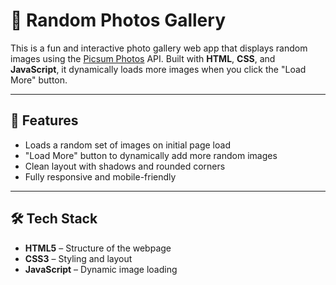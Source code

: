 # 📸 Random Photos Gallery

This is a fun and interactive photo gallery web app that displays random images using the [Picsum Photos](https://picsum.photos/) API. Built with **HTML**, **CSS**, and **JavaScript**, it dynamically loads more images when you click the "Load More" button.

---

## 🧠 Features

- Loads a random set of images on initial page load
- "Load More" button to dynamically add more random images
- Clean layout with shadows and rounded corners
- Fully responsive and mobile-friendly

---

## 🛠️ Tech Stack

- **HTML5** – Structure of the webpage
- **CSS3** – Styling and layout
- **JavaScript** – Dynamic image loading
